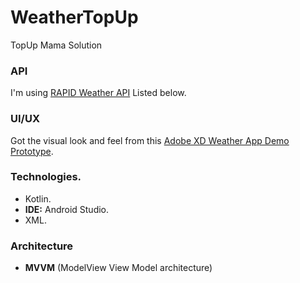 # WeatherTopUp
TopUp Mama Solution

### API
I'm using [RAPID Weather API](https://rapidapi.com/blog/access-global-weather-data-with-these-weather-apis/?utm_source=google&utm_medium=cpc&utm_campaign=Beta&utm_term=%2Bweather%20%2Bapi_b&gclid=Cj0KCQjw5-WRBhCKARIsAAId9FkrkYXG0dHe330RXzzXG0sbpj-6McNAY0bGSy7V_YwLs-4xIeqdNokaAl-TEALw_wcB) Listed below.

### UI/UX
Got the visual look and feel from this [Adobe XD Weather App Demo Prototype](https://xd.adobe.com/view/cb610950-3fbb-4ef5-ac1c-fe964389dedd-9e32/specs/).

### Technologies.
- Kotlin.
- **IDE:** Android Studio.
- XML.

### Architecture 
- **MVVM** (ModelView View Model architecture)
